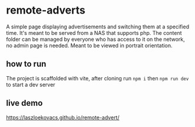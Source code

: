 # remote-adverts

A simple page displaying advertisements and switching them at a specified time.
It's meant to be served from a NAS that supports php. The content folder can 
be managed by everyone who has access to it on the network, no admin page is needed.
Meant to be viewed in portrait orientation.


## how to run
The project is scaffolded with vite, after cloning run
`npm i` then `npm run dev` to start a dev server

## live demo
https://laszloekovacs.github.io/remote-advert/
